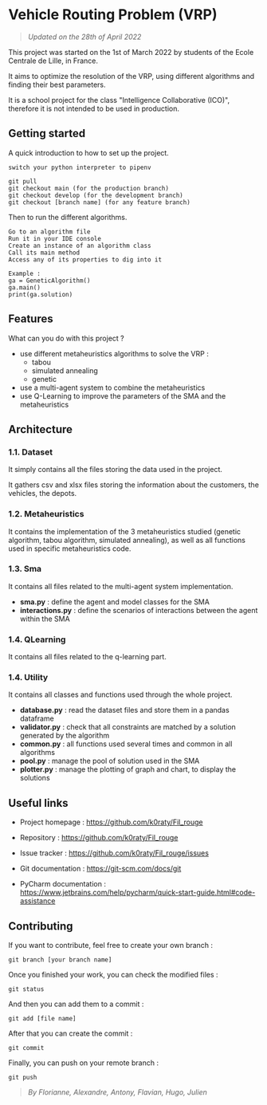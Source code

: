 # Vehicle Routing Problem (VRP)

> *Updated on the 28th of April 2022*

This project was started on the 1st of March 2022 by students of the Ecole Centrale de Lille, in France.

It aims to optimize the resolution of the VRP, using different algorithms and finding their best parameters.

It is a school project for the class "Intelligence Collaborative (ICO)", therefore it is not intended to be used in 
production.

## Getting started

A quick introduction to how to set up the project.

```
switch your python interpreter to pipenv

git pull
git checkout main (for the production branch)
git checkout develop (for the development branch)
git checkout [branch name] (for any feature branch)
```

Then to run the different algorithms.

```
Go to an algorithm file
Run it in your IDE console
Create an instance of an algorithm class
Call its main method
Access any of its properties to dig into it

Example :
ga = GeneticAlgorithm()
ga.main()
print(ga.solution)
```

## Features

What can you do with this project ?

- use different metaheuristics algorithms to solve the VRP :
  - tabou
  - simulated annealing
  - genetic
- use a multi-agent system to combine the metaheuristics
- use Q-Learning to improve the parameters of the SMA and the metaheuristics

## Architecture

### 1.1. Dataset

It simply contains all the files storing the data used in the project.

It gathers csv and xlsx files storing the information about the customers, the vehicles, the 
depots.

### 1.2. Metaheuristics

It contains the implementation of the 3 metaheuristics studied (genetic algorithm, tabou algorithm,
simulated annealing), as well as all functions used in specific metaheuristics code.

### 1.3. Sma

It contains all files related to the multi-agent system implementation.

- **sma.py** : define the agent and model classes for the SMA
- **interactions.py** : define the scenarios of interactions between the agent within the SMA

### 1.4. QLearning

It contains all files related to the q-learning part.

### 1.4. Utility

It contains all classes and functions used through the whole project.

- **database.py** : read the dataset files and store them in a pandas dataframe
- **validator.py** : check that all constraints are matched by a solution generated by the algorithm
- **common.py** : all functions used several times and common in all algorithms
- **pool.py** : manage the pool of solution used in the SMA
- **plotter.py** : manage the plotting of graph and chart, to display the solutions

## Useful links

- Project homepage : https://github.com/k0raty/Fil_rouge
- Repository : https://github.com/k0raty/Fil_rouge
- Issue tracker : https://github.com/k0raty/Fil_rouge/issues


- Git documentation : https://git-scm.com/docs/git
- PyCharm documentation : https://www.jetbrains.com/help/pycharm/quick-start-guide.html#code-assistance

## Contributing

If you want to contribute, feel free to create your own branch :

``git branch [your branch name]``

Once you finished your work, you can check the modified files :

``git status``

And then you can add them to a commit :

``git add [file name]``

After that you can create the commit :

``git commit``

Finally, you can push on your remote branch :

``git push``

> *By Florianne, Alexandre, Antony, Flavian, Hugo, Julien*
